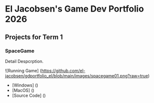 # El Jacobsen's Game Dev Portfolio 2026

## Projects for Term 1

### SpaceGame

Detail Despcrption.

![Running Game] (https://github.com/el-jacobsen/gdportfolio_el/blob/main/images/spacegame01.png?raw=true)

* [Windows] ()
* [MacOS] ()
* [Source Code] ()
